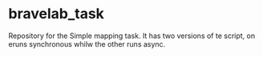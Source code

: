 # bravelab_task
Repository for the Simple mapping task. It has two versions of te script, on eruns synchronous whilw the other runs async. 
